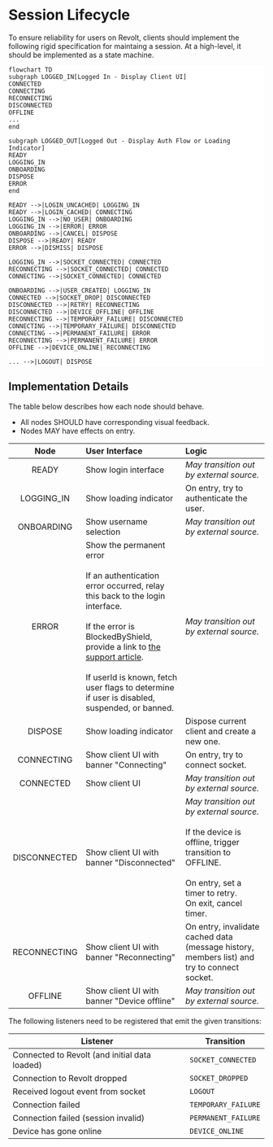 # Session Lifecycle

To ensure reliability for users on Revolt, clients should implement the following rigid specification for maintaing a session. At a high-level, it should be implemented as a state machine.

<style>
.mermaid { background: white; border-radius: 4px; }
</style>

```mermaid
flowchart TD
subgraph LOGGED_IN[Logged In - Display Client UI]
CONNECTED
CONNECTING
RECONNECTING
DISCONNECTED
OFFLINE
...
end

subgraph LOGGED_OUT[Logged Out - Display Auth Flow or Loading Indicator]
READY
LOGGING_IN
ONBOARDING
DISPOSE
ERROR
end

READY -->|LOGIN_UNCACHED| LOGGING_IN
READY -->|LOGIN_CACHED| CONNECTING
LOGGING_IN -->|NO_USER| ONBOARDING
LOGGING_IN -->|ERROR| ERROR
ONBOARDING -->|CANCEL| DISPOSE
DISPOSE -->|READY| READY
ERROR -->|DISMISS| DISPOSE

LOGGING_IN -->|SOCKET_CONNECTED| CONNECTED
RECONNECTING -->|SOCKET_CONNECTED| CONNECTED
CONNECTING -->|SOCKET_CONNECTED| CONNECTED

ONBOARDING -->|USER_CREATED| LOGGING_IN
CONNECTED -->|SOCKET_DROP| DISCONNECTED
DISCONNECTED -->|RETRY| RECONNECTING
DISCONNECTED -->|DEVICE_OFFLINE| OFFLINE
RECONNECTING -->|TEMPORARY_FAILURE| DISCONNECTED
CONNECTING -->|TEMPORARY_FAILURE| DISCONNECTED
CONNECTING -->|PERMANENT_FAILURE| ERROR
RECONNECTING -->|PERMANENT_FAILURE| ERROR
OFFLINE -->|DEVICE_ONLINE| RECONNECTING

... -->|LOGOUT| DISPOSE
```

## Implementation Details

The table below describes how each node should behave.

- All nodes SHOULD have corresponding visual feedback.
- Nodes MAY have effects on entry.

|     Node     | User Interface                                                                                                                                                                                                                                                                                                                                                     | Logic                                                                                                                                                                             |
| :----------: | :----------------------------------------------------------------------------------------------------------------------------------------------------------------------------------------------------------------------------------------------------------------------------------------------------------------------------------------------------------------- | :-------------------------------------------------------------------------------------------------------------------------------------------------------------------------------- |
|    READY     | Show login interface                                                                                                                                                                                                                                                                                                                                               | _May transition out by external source._                                                                                                                                          |
|  LOGGING_IN  | Show loading indicator                                                                                                                                                                                                                                                                                                                                             | On entry, try to authenticate the user.                                                                                                                                           |
|  ONBOARDING  | Show username selection                                                                                                                                                                                                                                                                                                                                            | _May transition out by external source._                                                                                                                                          |
|    ERROR     | Show the permanent error <br> <br> If an authentication error occurred, relay this back to the login interface. <br> <br> If the error is BlockedByShield, provide a link to [the support article](https://support.revolt.chat/kb/safety/blocked-for-spam). <br> <br> If userId is known, fetch user flags to determine if user is disabled, suspended, or banned. | _May transition out by external source._                                                                                                                                          |
|   DISPOSE    | Show loading indicator                                                                                                                                                                                                                                                                                                                                             | Dispose current client and create a new one.                                                                                                                                      |
|  CONNECTING  | Show client UI with banner "Connecting"                                                                                                                                                                                                                                                                                                                            | On entry, try to connect socket.                                                                                                                                                  |
|  CONNECTED   | Show client UI                                                                                                                                                                                                                                                                                                                                                     | _May transition out by external source._                                                                                                                                          |
| DISCONNECTED | Show client UI with banner "Disconnected"                                                                                                                                                                                                                                                                                                                          | _May transition out by external source._ <br> <br> If the device is offline, trigger transition to OFFLINE. <br> <br> On entry, set a timer to retry. <br> On exit, cancel timer. |
| RECONNECTING | Show client UI with banner "Reconnecting"                                                                                                                                                                                                                                                                                                                          | On entry, invalidate cached data (message history, members list) and try to connect socket.                                                                                       |
|   OFFLINE    | Show client UI with banner "Device offline"                                                                                                                                                                                                                                                                                                                        | _May transition out by external source._                                                                                                                                          |

The following listeners need to be registered that emit the given transitions:

| Listener                                      | Transition          |
| --------------------------------------------- | ------------------- |
| Connected to Revolt (and initial data loaded) | `SOCKET_CONNECTED`  |
| Connection to Revolt dropped                  | `SOCKET_DROPPED`    |
| Received logout event from socket             | `LOGOUT`            |
| Connection failed                             | `TEMPORARY_FAILURE` |
| Connection failed (session invalid)           | `PERMANENT_FAILURE` |
| Device has gone online                        | `DEVICE_ONLINE`     |

<!--
TODO:

- Detect large no. of reconnects
- Detect outages -->
